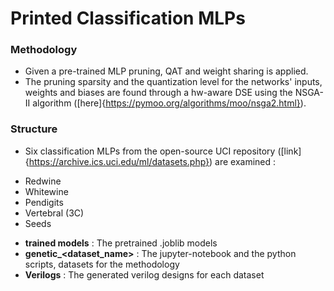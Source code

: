 # Printed Classification MLPs

### Methodology ###
- Given a pre-trained MLP pruning, QAT and weight sharing is applied.
- The pruning sparsity and the quantization level for the networks' inputs, weights and biases are found through a hw-aware DSE using the NSGA-II algorithm ([here]{https://pymoo.org/algorithms/moo/nsga2.html}).

### Structure ###

* Six classification MLPs from the open-source UCI repository ([link]{https://archive.ics.uci.edu/ml/datasets.php}) are examined :
- Redwine
- Whitewine
- Pendigits
- Vertebral (3C)
- Seeds

* **trained models** : The pretrained .joblib models
* **genetic_<dataset_name>** : The jupyter-notebook and the python scripts, datasets for the methodology
* **Verilogs** :  The generated verilog designs for each dataset
